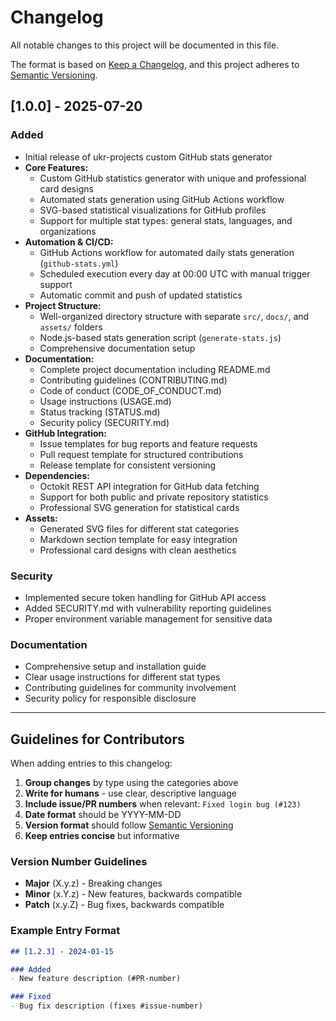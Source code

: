 # Changelog

All notable changes to this project will be documented in this file.

The format is based on [Keep a Changelog](https://keepachangelog.com/en/1.0.0/),
and this project adheres to [Semantic Versioning](https://semver.org/spec/v2.0.0.html).

## [1.0.0] - 2025-07-20

### Added
- Initial release of ukr-projects custom GitHub stats generator
- **Core Features:**
  - Custom GitHub statistics generator with unique and professional card designs
  - Automated stats generation using GitHub Actions workflow
  - SVG-based statistical visualizations for GitHub profiles
  - Support for multiple stat types: general stats, languages, and organizations
- **Automation & CI/CD:**
  - GitHub Actions workflow for automated daily stats generation (`github-stats.yml`)
  - Scheduled execution every day at 00:00 UTC with manual trigger support
  - Automatic commit and push of updated statistics
- **Project Structure:**
  - Well-organized directory structure with separate `src/`, `docs/`, and `assets/` folders
  - Node.js-based stats generation script (`generate-stats.js`)
  - Comprehensive documentation setup
- **Documentation:**
  - Complete project documentation including README.md
  - Contributing guidelines (CONTRIBUTING.md)
  - Code of conduct (CODE_OF_CONDUCT.md)
  - Usage instructions (USAGE.md)
  - Status tracking (STATUS.md)
  - Security policy (SECURITY.md)
- **GitHub Integration:**
  - Issue templates for bug reports and feature requests
  - Pull request template for structured contributions
  - Release template for consistent versioning
- **Dependencies:**
  - Octokit REST API integration for GitHub data fetching
  - Support for both public and private repository statistics
  - Professional SVG generation for statistical cards
- **Assets:**
  - Generated SVG files for different stat categories
  - Markdown section template for easy integration
  - Professional card designs with clean aesthetics

### Security
- Implemented secure token handling for GitHub API access
- Added SECURITY.md with vulnerability reporting guidelines
- Proper environment variable management for sensitive data

### Documentation
- Comprehensive setup and installation guide
- Clear usage instructions for different stat types
- Contributing guidelines for community involvement
- Security policy for responsible disclosure

---

## Guidelines for Contributors

When adding entries to this changelog:

1. **Group changes** by type using the categories above
2. **Write for humans** - use clear, descriptive language
3. **Include issue/PR numbers** when relevant: `Fixed login bug (#123)`
4. **Date format** should be YYYY-MM-DD
5. **Version format** should follow [Semantic Versioning](https://semver.org/)
6. **Keep entries concise** but informative

### Version Number Guidelines
- **Major** (X.y.z) - Breaking changes
- **Minor** (x.Y.z) - New features, backwards compatible
- **Patch** (x.y.Z) - Bug fixes, backwards compatible

### Example Entry Format
```markdown
## [1.2.3] - 2024-01-15

### Added
- New feature description (#PR-number)

### Fixed
- Bug fix description (fixes #issue-number)
```